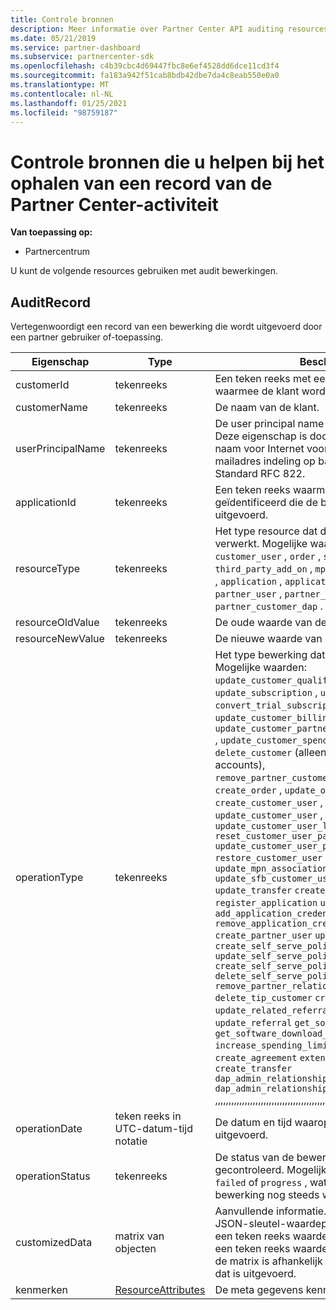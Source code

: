 ```yaml
---
title: Controle bronnen
description: Meer informatie over Partner Center API auditing resources, zoals AuditRecord, die u kunt gebruiken om een record van de Partner Center-activiteit op te halen.
ms.date: 05/21/2019
ms.service: partner-dashboard
ms.subservice: partnercenter-sdk
ms.openlocfilehash: c4b39cbc4d69447fbc8e6ef4528dd6dce11cd3f4
ms.sourcegitcommit: fa183a942f51cab8bdb42dbe7da4c8eab550e0a0
ms.translationtype: MT
ms.contentlocale: nl-NL
ms.lasthandoff: 01/25/2021
ms.locfileid: "98759187"
---
```

# <a name="auditing-resources-that-help-you-get-a-record-of-partner-center-activity"></a>Controle bronnen die u helpen bij het ophalen van een record van de Partner Center-activiteit

**Van toepassing op:**

- Partnercentrum

U kunt de volgende resources gebruiken met audit bewerkingen.

## <a name="auditrecord"></a>AuditRecord

Vertegenwoordigt een record van een bewerking die wordt uitgevoerd door een partner gebruiker of-toepassing.

| Eigenschap | Type | Beschrijving |
| --- | --- | ---|
| customerId | tekenreeks | Een teken reeks met een GUID-indeling waarmee de klant wordt geïdentificeerd. |
| customerName | tekenreeks | De naam van de klant. |
| userPrincipalName | tekenreeks | De user principal name of de gebruikers-id. Deze eigenschap is doorgaans een aanmeldings naam voor Internet voor een gebruiker in een e-mailadres indeling op basis van Internet Standard RFC 822. |
| applicationId | tekenreeks | Een teken reeks waarmee de toepassing wordt geïdentificeerd die de bewerking heeft uitgevoerd. |
| resourceType | tekenreeks | Het type resource dat door de bewerking wordt verwerkt. Mogelijke waarden: `customer` , `customer_user` , `order` , `subscription` , `license` , `third_party_add_on` , `mpn_association` , `transfer` , `application` , `application_credential` , `partner_user` , `partner_relationship` , `partner_customer_dap` . |
| resourceOldValue | tekenreeks | De oude waarde van de resource. |
| resourceNewValue | tekenreeks | De nieuwe waarde van de resource. |
| operationType | tekenreeks | Het type bewerking dat wordt uitgevoerd. Mogelijke waarden: `update_customer_qualification` , `update_subscription` , `upgrade_subscription` , `convert_trial_subscription` , `add_customer` , `update_customer_billing_profile` , `update_customer_partner_contract_company_name` , `update_customer_spending_budget` , `delete_customer` (alleen voor sandbox-integratie accounts), `remove_partner_customer_relationship` , `create_order` , `update_order` , `create_customer_user` , `delete_customer_user` , `update_customer_user` , `update_customer_user_licenses` `reset_customer_user_password` `update_customer_user_principal_name` `restore_customer_user` `create_mpn_association` `update_mpn_association` `update_sfb_customer_user_licenses` `update_transfer` `create_partner_relationship` `register_application` `unregister_application` `add_application_credential` `remove_application_credential` `create_partner_user` `update_partner_user` `create_self_serve_policy` `update_self_serve_policy` `create_self_serve_policy` `delete_self_serve_policy` `remove_partner_relationship` `delete_tip_customer` `create_related_referral` `update_related_referral` `create_referral` `update_referral` `get_software_key` `get_software_download_link` `increase_spending_limit` `ready_invoice` `create_agreement` `extend_relationship` `create_transfer` `dap_admin_relationship_approved` `dap_admin_relationship_terminated` ,,,,,,,,,,,,,,,,,,,,,,,,,,,,,,,,,,,,,,,,,,,,. |
| operationDate | teken reeks in UTC-datum-tijd notatie | De datum en tijd waarop de bewerking is uitgevoerd. |
| operationStatus | tekenreeks | De status van de bewerking die wordt gecontroleerd. Mogelijke waarden: `succeeded` , `failed` of `progress` , wat betekent dat de bewerking nog steeds wordt uitgevoerd. |
| customizedData  | matrix van objecten | Aanvullende informatie. Elk object bevat twee JSON-sleutel-waardeparen: de eerste is `key` en een teken reeks waarde, de tweede is `value` en een teken reeks waarde. Het aantal objecten in de matrix is afhankelijk van het type bewerking dat is uitgevoerd. |
| kenmerken | [ResourceAttributes](utility-resources.md#resourceattributes) | De meta gegevens kenmerken. |
